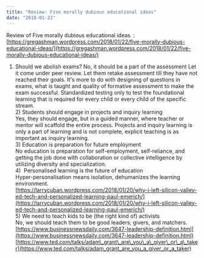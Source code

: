 ```yaml
---
title: "Review: Five morally dubious educational ideas"
date: "2018-01-22"
---
```


  
Review of Five morally dubious educational ideas  :  
[https://gregashman.wordpress.com/2018/01/22/five-morally-dubious-educational-ideas/](https://gregashman.wordpress.com/2018/01/22/five-morally-dubious-educational-ideas/)  
  
1) Should we abolish exams? No, it should be a part of the assessment Let it come under peer review. Let them retake assessment till they have not reached their goals. It's more to do with designing of questions in exams, what is taught and quality of formative assessment to make the exam successful. Standardized testing only to test the foundational learning that is required for every child or every child of the specific stream.  
2) Students should engage in projects and inquiry learning  
Yes, they should engage, but in a guided manner, where teacher or mentor will scaffold the entire process. Projects and inquiry learning is only a part of learning and is not complete, explicit teaching is as important as inquiry learning.  
3) Education is preparation for future employment  
No education is preparation for self-employment, self-reliance, and getting the job done with collaboration or collective intelligence by utilizing diversity and specialization.  
4)  Personalised learning is the future of education  
Hyper-personalisation means isolation, dehumanizes the learning environment.  
[https://larrycuban.wordpress.com/2018/01/20/why-i-left-silicon-valley-ed-tech-and-personalized-learning-paul-emerich/](https://larrycuban.wordpress.com/2018/01/20/why-i-left-silicon-valley-ed-tech-and-personalized-learning-paul-emerich/)  
5) We need to teach kids to be (the right kind of) activists  
No, we should teach them to be good leaders, givers, and matchers.  
[https://www.businessnewsdaily.com/3647-leadership-definition.html](https://www.businessnewsdaily.com/3647-leadership-definition.html)  
[https://www.ted.com/talks/adam\_grant\_are\_you\_a\_giver\_or\_a\_taker](https://www.ted.com/talks/adam_grant_are_you_a_giver_or_a_taker)
